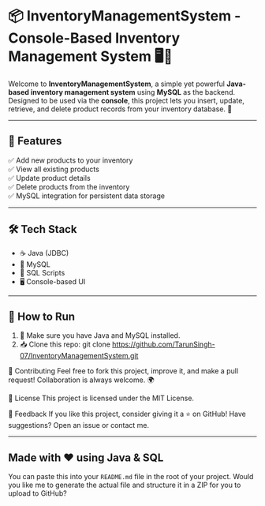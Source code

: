 # 📦 InventoryManagementSystem - Console-Based Inventory Management System 🖥️💾

Welcome to **InventoryManagementSystem**, a simple yet powerful **Java-based inventory management system** using **MySQL** as the backend. Designed to be used via the **console**, this project lets you insert, update, retrieve, and delete product records from your inventory database. 🚀

---

## 🔧 Features

✅ Add new products to your inventory  
✅ View all existing products  
✅ Update product details  
✅ Delete products from the inventory  
✅ MySQL integration for persistent data storage  

---

## 🛠️ Tech Stack

- ☕ Java (JDBC)
- 🐬 MySQL
- 📁 SQL Scripts
- 🖥️ Console-based UI

---

## 🚀 How to Run

1. 🧠 Make sure you have Java and MySQL installed.
2. 📥 Clone this repo:
       git clone https://github.com/TarunSingh-07/InventoryManagementSystem.git

🤝 Contributing
Feel free to fork this project, improve it, and make a pull request! Collaboration is always welcome. 🌍

📜 License
This project is licensed under the MIT License.

💬 Feedback
If you like this project, consider giving it a ⭐ on GitHub!
Have suggestions? Open an issue or contact me.


---

## Made with ❤️ using Java & SQL 

You can paste this into your `README.md` file in the root of your project.
Would you like me to generate the actual file and structure it in a ZIP for you to upload to GitHub?

